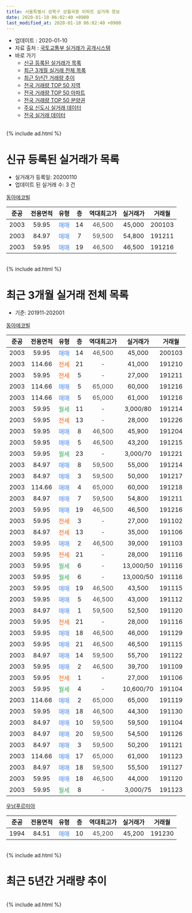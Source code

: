 ```yaml
---
title: 서울특별시 성북구 상월곡동 아파트 실거래 정보
date: 2020-01-10 06:02:40 +0900
last_modified_at: 2020-01-10 06:02:40 +0900
---
```


* 업데이트 : 2020-01-10
* 자료 출처 : [국토교통부 실거래가 공개시스템](http://rt.molit.go.kr)
* 바로 가기
    * [신규 등록된 실거래가 목록](#신규-등록된-실거래가-목록)
    * [최근 3개월 실거래 전체 목록](#최근-3개월-실거래-전체-목록)
    * [최근 5년간 거래량 추이](#최근-5년간-거래량-추이)
    * [전국 거래량 TOP 50 지역](https://inasie.github.io/apt-trade-info/최근-3개월-전국에서-가장-거래가-많이-발생한-지역)
    * [전국 거래량 TOP 50 아파트](https://inasie.github.io/apt-trade-info/최근-3개월-전국에서-가장-거래가-많이-발생한-아파트)
    * [전국 거래량 TOP 50 분양권](https://inasie.github.io/apt-trade-info/최근-3개월-전국에서-가장-거래가-많이-발생한-분양권)
    * [주요 신도시 실거래 데이터](https://inasie.github.io/apt-trade-info/주요-신도시)
    * [전국 실거래 데이터](https://inasie.github.io/apt-trade-info/전국)
<br>
{% include ad.html %}
<br>

# 신규 등록된 실거래가 목록
* 실거래가 등록일: 20200110
* 업데이트 된 실거래 수: 3 건


[동아에코빌](https://search.naver.com/search.naver?query=%EC%84%9C%EC%9A%B8%ED%8A%B9%EB%B3%84%EC%8B%9C+%EC%84%B1%EB%B6%81%EA%B5%AC+%EC%83%81%EC%9B%94%EA%B3%A1%EB%8F%99+%EB%8F%99%EC%95%84%EC%97%90%EC%BD%94%EB%B9%8C)

|준공|전용면적|유형|층|역대최고가|실거래가|거래월|
|:---:|:---:|:---:|:---:|:---:|:---:|:---:|
|2003|59.95|<span style="color:#4285f3">매매</span>|14|<span style="color:#444444">46,500</span>|45,000|200103|
|2003|84.97|<span style="color:#4285f3">매매</span>|7|<span style="color:#444444">59,500</span>|54,800|191211|
|2003|59.95|<span style="color:#4285f3">매매</span>|19|<span style="color:#444444">46,500</span>|46,500|191216|


<br>
{% include ad.html %}
<br>

# 최근 3개월 실거래 전체 목록
* 기준: 201911-202001


[동아에코빌](https://search.naver.com/search.naver?query=%EC%84%9C%EC%9A%B8%ED%8A%B9%EB%B3%84%EC%8B%9C+%EC%84%B1%EB%B6%81%EA%B5%AC+%EC%83%81%EC%9B%94%EA%B3%A1%EB%8F%99+%EB%8F%99%EC%95%84%EC%97%90%EC%BD%94%EB%B9%8C)

|준공|전용면적|유형|층|역대최고가|실거래가|거래월|
|:---:|:---:|:---:|:---:|:---:|:---:|:---:|
|2003|59.95|<span style="color:#4285f3">매매</span>|14|<span style="color:#444444">46,500</span>|45,000|200103|
|2003|114.66|<span style="color:#ff5a00">전세</span>|21|<span style="color:#444444">-</span>|41,000|191210|
|2003|59.95|<span style="color:#ff5a00">전세</span>|5|<span style="color:#444444">-</span>|27,000|191211|
|2003|114.66|<span style="color:#4285f3">매매</span>|5|<span style="color:#444444">65,000</span>|60,000|191216|
|2003|114.66|<span style="color:#4285f3">매매</span>|5|<span style="color:#444444">65,000</span>|61,000|191216|
|2003|59.95|<span style="color:#34a853">월세</span>|11|<span style="color:#444444">-</span>|3,000/80|191214|
|2003|59.95|<span style="color:#ff5a00">전세</span>|13|<span style="color:#444444">-</span>|28,000|191226|
|2003|59.95|<span style="color:#4285f3">매매</span>|8|<span style="color:#444444">46,500</span>|45,900|191204|
|2003|59.95|<span style="color:#4285f3">매매</span>|5|<span style="color:#444444">46,500</span>|43,200|191215|
|2003|59.95|<span style="color:#34a853">월세</span>|23|<span style="color:#444444">-</span>|3,000/70|191221|
|2003|84.97|<span style="color:#4285f3">매매</span>|8|<span style="color:#444444">59,500</span>|55,000|191214|
|2003|84.97|<span style="color:#4285f3">매매</span>|3|<span style="color:#444444">59,500</span>|50,000|191217|
|2003|114.66|<span style="color:#4285f3">매매</span>|4|<span style="color:#444444">65,000</span>|60,000|191218|
|2003|84.97|<span style="color:#4285f3">매매</span>|7|<span style="color:#444444">59,500</span>|54,800|191211|
|2003|59.95|<span style="color:#4285f3">매매</span>|19|<span style="color:#444444">46,500</span>|46,500|191216|
|2003|59.95|<span style="color:#ff5a00">전세</span>|3|<span style="color:#444444">-</span>|27,000|191102|
|2003|84.97|<span style="color:#ff5a00">전세</span>|13|<span style="color:#444444">-</span>|35,000|191106|
|2003|59.95|<span style="color:#4285f3">매매</span>|2|<span style="color:#444444">46,500</span>|39,000|191103|
|2003|59.95|<span style="color:#ff5a00">전세</span>|21|<span style="color:#444444">-</span>|28,000|191116|
|2003|59.95|<span style="color:#34a853">월세</span>|6|<span style="color:#444444">-</span>|13,000/50|191116|
|2003|59.95|<span style="color:#34a853">월세</span>|6|<span style="color:#444444">-</span>|13,000/50|191116|
|2003|59.95|<span style="color:#4285f3">매매</span>|19|<span style="color:#444444">46,500</span>|43,500|191115|
|2003|59.95|<span style="color:#4285f3">매매</span>|5|<span style="color:#444444">46,500</span>|43,000|191112|
|2003|84.97|<span style="color:#4285f3">매매</span>|1|<span style="color:#444444">59,500</span>|52,500|191120|
|2003|59.95|<span style="color:#ff5a00">전세</span>|21|<span style="color:#444444">-</span>|28,000|191116|
|2003|59.95|<span style="color:#4285f3">매매</span>|18|<span style="color:#444444">46,500</span>|46,000|191129|
|2003|59.95|<span style="color:#4285f3">매매</span>|21|<span style="color:#444444">46,500</span>|46,500|191115|
|2003|84.97|<span style="color:#4285f3">매매</span>|14|<span style="color:#444444">59,500</span>|55,700|191122|
|2003|59.95|<span style="color:#4285f3">매매</span>|2|<span style="color:#444444">46,500</span>|39,700|191109|
|2003|59.95|<span style="color:#ff5a00">전세</span>|1|<span style="color:#444444">-</span>|27,000|191106|
|2003|59.95|<span style="color:#34a853">월세</span>|4|<span style="color:#444444">-</span>|10,600/70|191104|
|2003|114.66|<span style="color:#4285f3">매매</span>|2|<span style="color:#444444">65,000</span>|65,000|191119|
|2003|59.95|<span style="color:#4285f3">매매</span>|18|<span style="color:#444444">46,500</span>|44,300|191130|
|2003|84.97|<span style="color:#4285f3">매매</span>|10|<span style="color:#444444">59,500</span>|59,500|191104|
|2003|84.97|<span style="color:#4285f3">매매</span>|20|<span style="color:#444444">59,500</span>|54,500|191126|
|2003|84.97|<span style="color:#4285f3">매매</span>|3|<span style="color:#444444">59,500</span>|50,200|191121|
|2003|114.66|<span style="color:#4285f3">매매</span>|17|<span style="color:#444444">65,000</span>|61,000|191123|
|2003|84.97|<span style="color:#4285f3">매매</span>|18|<span style="color:#444444">59,500</span>|55,500|191127|
|2003|59.95|<span style="color:#4285f3">매매</span>|18|<span style="color:#444444">46,500</span>|44,000|191120|
|2003|59.95|<span style="color:#34a853">월세</span>|8|<span style="color:#444444">-</span>|3,000/75|191123|

[우남푸르미아](https://search.naver.com/search.naver?query=%EC%84%9C%EC%9A%B8%ED%8A%B9%EB%B3%84%EC%8B%9C+%EC%84%B1%EB%B6%81%EA%B5%AC+%EC%83%81%EC%9B%94%EA%B3%A1%EB%8F%99+%EC%9A%B0%EB%82%A8%ED%91%B8%EB%A5%B4%EB%AF%B8%EC%95%84)

|준공|전용면적|유형|층|역대최고가|실거래가|거래월|
|:---:|:---:|:---:|:---:|:---:|:---:|:---:|
|1994|84.51|<span style="color:#4285f3">매매</span>|10|<span style="color:#444444">45,200</span>|45,200|191230|


<br>
{% include ad.html %}
<br>

# 최근 5년간 거래량 추이


<div style="width:100%;">
    <canvas id="deal_progress" height="200"></canvas>
</div>

<script>
new Chart(document.getElementById("deal_progress"), {
    type: 'line',
    data: {
        labels: ['201501','201502','201503','201504','201505','201506','201507','201508','201509','201510','201511','201512','201601','201602','201603','201604','201605','201606','201607','201608','201609','201610','201611','201612','201701','201702','201703','201704','201705','201706','201707','201708','201709','201710','201711','201712','201801','201802','201803','201804','201805','201806','201807','201808','201809','201810','201811','201812','201901','201902','201903','201904','201905','201906','201907','201908','201909','201910','201911','201912','202001'],
        datasets: [{
            label: '매매',
            pointRadius: 1,
            data: [23, 21, 20, 14, 14, 14, 17, 8, 11, 6, 5, 1, 5, 9, 12, 16, 11, 12, 8, 15, 15, 18, 12, 12, 4, 7, 13, 10, 13, 16, 19, 18, 10, 5, 5, 12, 12, 20, 22, 5, 6, 11, 10, 8, 15, 7, 2, 2, 1, 4, 3, 1, 0, 8, 5, 3, 8, 11, 16, 10, 1],
            borderColor: "rgba(255, 201, 14, 1)",
            backgroundColor: "rgba(255, 201, 14, 0.5)",
            fill: false,
            lineTension: 0
        },{
            label: '전월세',
            pointRadius: 1,
            data: [10, 24, 20, 13, 16, 0, 14, 9, 14, 13, 9, 14, 10, 25, 10, 15, 8, 9, 9, 13, 13, 11, 13, 8, 8, 11, 16, 15, 15, 8, 16, 13, 8, 10, 12, 13, 9, 6, 12, 13, 13, 5, 12, 11, 12, 9, 12, 5, 5, 7, 2, 14, 11, 12, 12, 10, 9, 6, 9, 5, 0],
            borderColor: "rgba(0, 141, 185, 1)",
            backgroundColor: "rgba(0, 141, 185, 0.5)",
            fill: false,
            lineTension: 0
        }
        ]
    },
    options: {
        responsive: true,
        title: {
            display: false
        },
        tooltips: {
            mode: 'index',
            intersect: false
        },
        hover: {
            mode: 'nearest',
            intersect: true
        },
        scales: {
            xAxes: [{
                display: true,
                scaleLabel: {
                    display: true,
                    labelString: '년/월'
                }
            }],
            yAxes: [{
                display: true,
                ticks: {
                    suggestedMin: 0,
                },
                scaleLabel: {
                    display: true,
                    labelString: '실거래 수'
                }
            }]
        }
    }
});

</script>


<br>
{% include ad.html %}
<br>

